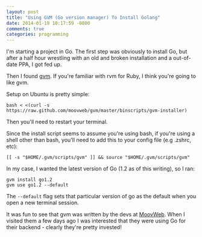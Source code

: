 ```yaml
---
layout: post
title: "Using GVM (Go version manager) To Install Golang"
date: 2014-01-19 10:17:59 -0800
comments: true
categories: programming
---
```


I'm starting a project in Go. The first step was obviously to install Go, but after a half hour wrestling with an old and broken installation and a out-of-date PPA, I got fed up.

Then I found [gvm](https://github.com/moovweb/gvm). If you're familiar with rvm for Ruby, I think you're going to like gvm.

Setup on Ubuntu is pretty simple:

```
bash < <(curl -s https://raw.github.com/moovweb/gvm/master/binscripts/gvm-installer)
```

Then you'll need to restart your terminal.

Since the install script seems to assume you're using bash, if you're using a shell other than bash, you'll need to add this to your config file (e.g .zshrc, etc):

```
[[ -s "$HOME/.gvm/scripts/gvm" ]] && source "$HOME/.gvm/scripts/gvm"
```

In my case, I wanted the latest version of Go (1.2 as of this writing), so I ran:

```
gvm install go1.2
gvm use go1.2 --default
```

The `--default` flag sets that particular version of go as the default when you open a new terminal session.

It was fun to see that gvm was written by the devs at [MoovWeb](http://www.moovweb.com/). When I visited them a few days ago I was interested that they were using Go for their backend - clearly they're pretty invested!
